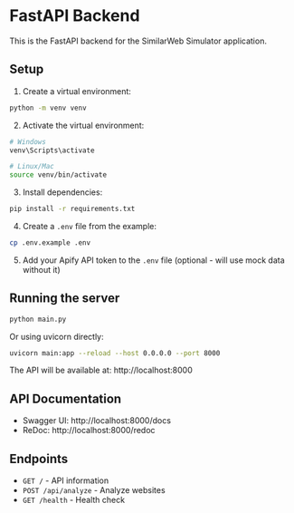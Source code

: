# FastAPI Backend

This is the FastAPI backend for the SimilarWeb Simulator application.

## Setup

1. Create a virtual environment:
```bash
python -m venv venv
```

2. Activate the virtual environment:
```bash
# Windows
venv\Scripts\activate

# Linux/Mac
source venv/bin/activate
```

3. Install dependencies:
```bash
pip install -r requirements.txt
```

4. Create a `.env` file from the example:
```bash
cp .env.example .env
```

5. Add your Apify API token to the `.env` file (optional - will use mock data without it)

## Running the server

```bash
python main.py
```

Or using uvicorn directly:
```bash
uvicorn main:app --reload --host 0.0.0.0 --port 8000
```

The API will be available at: http://localhost:8000

## API Documentation

- Swagger UI: http://localhost:8000/docs
- ReDoc: http://localhost:8000/redoc

## Endpoints

- `GET /` - API information
- `POST /api/analyze` - Analyze websites
- `GET /health` - Health check
